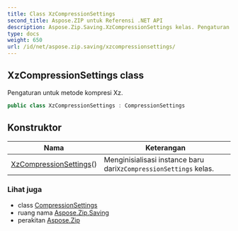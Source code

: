 ```yaml
---
title: Class XzCompressionSettings
second_title: Aspose.ZIP untuk Referensi .NET API
description: Aspose.Zip.Saving.XzCompressionSettings kelas. Pengaturan untuk metode kompresi Xz.
type: docs
weight: 650
url: /id/net/aspose.zip.saving/xzcompressionsettings/
---
```

## XzCompressionSettings class

Pengaturan untuk metode kompresi Xz.

```csharp
public class XzCompressionSettings : CompressionSettings
```

## Konstruktor

| Nama | Keterangan |
| --- | --- |
| [XzCompressionSettings](xzcompressionsettings/)() | Menginisialisasi instance baru dari`XzCompressionSettings` kelas. |

### Lihat juga

* class [CompressionSettings](../compressionsettings/)
* ruang nama [Aspose.Zip.Saving](../../aspose.zip.saving/)
* perakitan [Aspose.Zip](../../)


